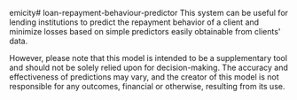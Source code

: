 emicity# loan-repayment-behaviour-predictor
This system can be useful for lending institutions to predict the repayment behavior of a client and minimize losses based on simple predictors easily obtainable from clients' data. 

However, please note that this model is intended to be a supplementary tool and should not be solely relied upon for decision-making. The accuracy and effectiveness of predictions may vary, and the creator of this model is not responsible for any outcomes, financial or otherwise, resulting from its use.
